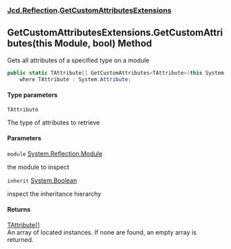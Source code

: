### [Jcd.Reflection](Jcd.Reflection.md 'Jcd.Reflection').[GetCustomAttributesExtensions](GetCustomAttributesExtensions.md 'Jcd.Reflection.GetCustomAttributesExtensions')

## GetCustomAttributesExtensions.GetCustomAttributes<TAttribute>(this Module, bool) Method

Gets all attributes of a specified type on a module

```csharp
public static TAttribute[] GetCustomAttributes<TAttribute>(this System.Reflection.Module module, bool inherit=false)
    where TAttribute : System.Attribute;
```
#### Type parameters

<a name='Jcd.Reflection.GetCustomAttributesExtensions.GetCustomAttributes_TAttribute_(thisSystem.Reflection.Module,bool).TAttribute'></a>

`TAttribute`

The type of attributes to retrieve
#### Parameters

<a name='Jcd.Reflection.GetCustomAttributesExtensions.GetCustomAttributes_TAttribute_(thisSystem.Reflection.Module,bool).module'></a>

`module` [System.Reflection.Module](https://docs.microsoft.com/en-us/dotnet/api/System.Reflection.Module 'System.Reflection.Module')

the module to inspect

<a name='Jcd.Reflection.GetCustomAttributesExtensions.GetCustomAttributes_TAttribute_(thisSystem.Reflection.Module,bool).inherit'></a>

`inherit` [System.Boolean](https://docs.microsoft.com/en-us/dotnet/api/System.Boolean 'System.Boolean')

inspect the inheritance hierarchy

#### Returns

[TAttribute](GetCustomAttributesExtensions.GetCustomAttributes.HP36Ycg4WkHa2eAgopkxCw.md#Jcd.Reflection.GetCustomAttributesExtensions.GetCustomAttributes_TAttribute_(thisSystem.Reflection.Module,bool).TAttribute 'Jcd.Reflection.GetCustomAttributesExtensions.GetCustomAttributes<TAttribute>(this System.Reflection.Module, bool).TAttribute')[[]](https://docs.microsoft.com/en-us/dotnet/api/System.Array 'System.Array')  
An array of located <typeparamre name="TAttribute"/> instances. If none are found, an empty array is  
returned.